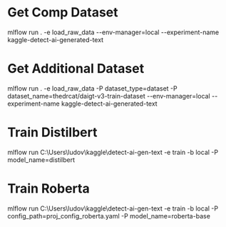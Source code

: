 # Get Comp Dataset
mlflow run . -e load_raw_data --env-manager=local --experiment-name kaggle-detect-ai-generated-text

# Get Additional Dataset
mlflow run . -e load_raw_data -P dataset_type=dataset -P dataset_name=thedrcat/daigt-v3-train-dataset --env-manager=local --experiment-name kaggle-detect-ai-generated-text

# Train Distilbert
mlflow run C:\Users\ludov\kaggle\detect-ai-gen-text -e train -b local -P model_name=distilbert

# Train Roberta
mlflow run C:\Users\ludov\kaggle\detect-ai-gen-text -e train -b local -P config_path=proj_config_roberta.yaml -P model_name=roberta-base